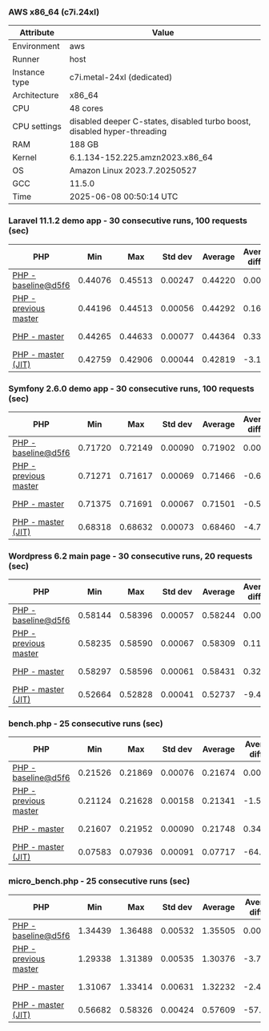 ### AWS x86_64 (c7i.24xl)

|  Attribute    |     Value      |
|---------------|----------------|
| Environment   |aws|
| Runner        |host|
| Instance type |c7i.metal-24xl (dedicated)|
| Architecture  |x86_64
| CPU           |48 cores|
| CPU settings  |disabled deeper C-states, disabled turbo boost, disabled hyper-threading|
| RAM           |188 GB|
| Kernel        |6.1.134-152.225.amzn2023.x86_64|
| OS            |Amazon Linux 2023.7.20250527|
| GCC           |11.5.0|
| Time          |2025-06-08 00:50:14 UTC|

### Laravel 11.1.2 demo app - 30 consecutive runs, 100 requests (sec)

|     PHP     |     Min     |     Max     |    Std dev   |   Average  |  Average diff % |   Median   | Median diff % |     Memory    |
|-------------|-------------|-------------|--------------|------------|-----------------|------------|---------------|---------------|
|[PHP - baseline@d5f6](https://github.com/php/php-src/commit/d5f6e56610)|0.44076|0.45513|0.00247|0.44220|0.00%|0.44161|0.00%|41.87 MB|
|[PHP - previous master](https://github.com/php/php-src/commit/cce0efdff8)|0.44196|0.44513|0.00056|0.44292|0.16%|0.44278|0.26%|42.21 MB|
|[PHP - master](https://github.com/php/php-src/commit/ceffa70b97)|0.44265|0.44633|0.00077|0.44364|0.33%|0.44351|0.43%|42.18 MB|
|[PHP - master (JIT)](https://github.com/php/php-src/commit/ceffa70b97)|0.42759|0.42906|0.00044|0.42819|-3.17%|0.42814|-3.05%|51.18 MB|

### Symfony 2.6.0 demo app - 30 consecutive runs, 100 requests (sec)

|     PHP     |     Min     |     Max     |    Std dev   |   Average  |  Average diff % |   Median   | Median diff % |     Memory    |
|-------------|-------------|-------------|--------------|------------|-----------------|------------|---------------|---------------|
|[PHP - baseline@d5f6](https://github.com/php/php-src/commit/d5f6e56610)|0.71720|0.72149|0.00090|0.71902|0.00%|0.71909|0.00%|37.54 MB|
|[PHP - previous master](https://github.com/php/php-src/commit/cce0efdff8)|0.71271|0.71617|0.00069|0.71466|-0.61%|0.71464|-0.62%|37.88 MB|
|[PHP - master](https://github.com/php/php-src/commit/ceffa70b97)|0.71375|0.71691|0.00067|0.71501|-0.56%|0.71495|-0.58%|37.88 MB|
|[PHP - master (JIT)](https://github.com/php/php-src/commit/ceffa70b97)|0.68318|0.68632|0.00073|0.68460|-4.79%|0.68455|-4.80%|44.94 MB|

### Wordpress 6.2 main page - 30 consecutive runs, 20 requests (sec)

|     PHP     |     Min     |     Max     |    Std dev   |   Average  |  Average diff % |   Median   | Median diff % |     Memory    |
|-------------|-------------|-------------|--------------|------------|-----------------|------------|---------------|---------------|
|[PHP - baseline@d5f6](https://github.com/php/php-src/commit/d5f6e56610)|0.58144|0.58396|0.00057|0.58244|0.00%|0.58236|0.00%|43.09 MB|
|[PHP - previous master](https://github.com/php/php-src/commit/cce0efdff8)|0.58235|0.58590|0.00067|0.58309|0.11%|0.58297|0.10%|43.44 MB|
|[PHP - master](https://github.com/php/php-src/commit/ceffa70b97)|0.58297|0.58596|0.00061|0.58431|0.32%|0.58435|0.34%|43.44 MB|
|[PHP - master (JIT)](https://github.com/php/php-src/commit/ceffa70b97)|0.52664|0.52828|0.00041|0.52737|-9.46%|0.52733|-9.45%|60.97 MB|

### bench.php - 25 consecutive runs (sec)

|     PHP     |     Min     |     Max     |    Std dev   |   Average  |  Average diff % |   Median   | Median diff % |     Memory    |
|-------------|-------------|-------------|--------------|------------|-----------------|------------|---------------|---------------|
|[PHP - baseline@d5f6](https://github.com/php/php-src/commit/d5f6e56610)|0.21526|0.21869|0.00076|0.21674|0.00%|0.21681|0.00%|26.26 MB|
|[PHP - previous master](https://github.com/php/php-src/commit/cce0efdff8)|0.21124|0.21628|0.00158|0.21341|-1.54%|0.21316|-1.68%|26.49 MB|
|[PHP - master](https://github.com/php/php-src/commit/ceffa70b97)|0.21607|0.21952|0.00090|0.21748|0.34%|0.21731|0.23%|26.48 MB|
|[PHP - master (JIT)](https://github.com/php/php-src/commit/ceffa70b97)|0.07583|0.07936|0.00091|0.07717|-64.39%|0.07690|-64.53%|27.70 MB|

### micro_bench.php - 25 consecutive runs (sec)

|     PHP     |     Min     |     Max     |    Std dev   |   Average  |  Average diff % |   Median   | Median diff % |     Memory    |
|-------------|-------------|-------------|--------------|------------|-----------------|------------|---------------|---------------|
|[PHP - baseline@d5f6](https://github.com/php/php-src/commit/d5f6e56610)|1.34439|1.36488|0.00532|1.35505|0.00%|1.35482|0.00%|20.51 MB|
|[PHP - previous master](https://github.com/php/php-src/commit/cce0efdff8)|1.29338|1.31389|0.00535|1.30376|-3.79%|1.30436|-3.72%|20.75 MB|
|[PHP - master](https://github.com/php/php-src/commit/ceffa70b97)|1.31067|1.33414|0.00631|1.32232|-2.42%|1.32321|-2.33%|20.75 MB|
|[PHP - master (JIT)](https://github.com/php/php-src/commit/ceffa70b97)|0.56682|0.58326|0.00424|0.57609|-57.49%|0.57512|-57.55%|22.11 MB|
